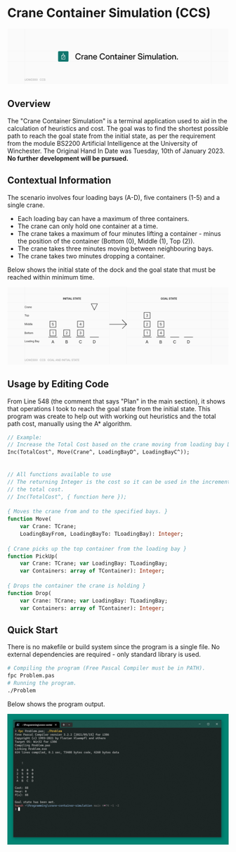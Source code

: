 # Crane Container Simulation (CCS)

![Banner (Decorative)](./doc/ccs-banner-raster.png)

## Overview

The "Crane Container Simulation" is a terminal application used to aid in the calculation
of heuristics and cost. The goal was to find the shortest possible path to reach the goal
state from the initial state, as per the requirement from the module BS2200 Artificial
Intelligence at the University of Winchester. The Original Hand In Date was Tuesday,
10th of January 2023. **No further development will be pursued.**

## Contextual Information

The scenario involves four loading bays (A-D), five containers (1-5) and a single crane.

* Each loading bay can have a maximum of three containers.
* The crane can only hold one container at a time.
* The crane takes a maximum of four minutes lifting a container - minus the position of
the container (Bottom (0), Middle (1), Top (2)).
* The crane takes three minutes moving between neighbouring bays.
* The crane takes two minutes dropping a container.

Below shows the initial state of the dock and the goal state that must be reached within
minimum time.

![Initial State and Goal State](./doc/ccs-context-raster.png)

## Usage by Editing Code

From Line 548 (the comment that says "Plan" in the main section), it shows that operations
I took to reach the goal state from the initial state. This program was create to help out
with working out heuristics and the total path cost, manually using the A* algorithm.

```pas
// Example:
// Increase the Total Cost based on the crane moving from loading bay D to loading bay C.
Inc(TotalCost^, Move(Crane^, LoadingBayD^, LoadingBayC^));


// All functions available to use
// The returning Integer is the cost so it can be used in the increment function with
// the total cost.
// Inc(TotalCost^, { function here });

{ Moves the crane from and to the specified bays. }
function Move(
    var Crane: TCrane; 
    LoadingBayFrom, LoadingBayTo: TLoadingBay): Integer;

{ Crane picks up the top container from the loading bay }
function PickUp(
    var Crane: TCrane; var LoadingBay: TLoadingBay;
    var Containers: array of TContainer): Integer;

{ Drops the container the crane is holding }
function Drop(
    var Crane: TCrane; var LoadingBay: TLoadingBay;
    var Containers: array of TContainer): Integer;

```

## Quick Start

There is no makefile or build system since the program is a single file. No external
dependencies are required - only standard library is used.

```sh
# Compiling the program (Free Pascal Compiler must be in PATH).
fpc Problem.pas
# Running the program.
./Problem
```

Below shows the program output.

![Screenshot of Program Compiled and Executed](./doc/ccs-screenshot.PNG)

